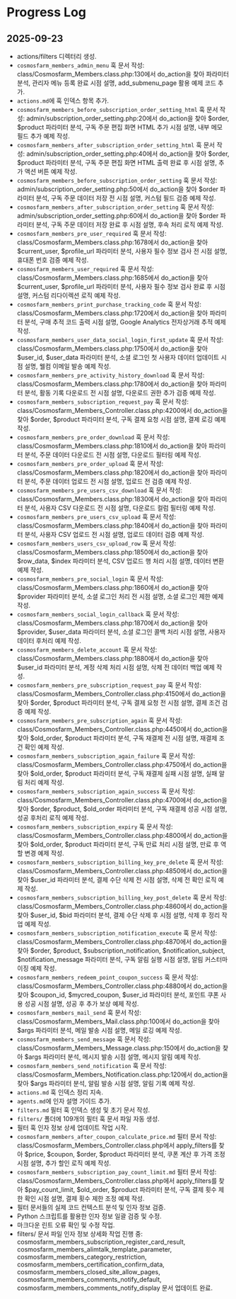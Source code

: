 # Progress Log

## 2025-09-23
- actions/filters 디렉터리 생성.
- `cosmosfarm_members_admin_menu` 훅 문서 작성: class/Cosmosfarm_Members.class.php:130에서 do_action을 찾아 파라미터 분석, 관리자 메뉴 등록 완료 시점 설명, add_submenu_page 활용 예제 코드 추가.
- `actions.md`에 훅 인덱스 항목 추가.
- `cosmosfarm_members_before_subscription_order_setting_html` 훅 문서 작성: admin/subscription_order_setting.php:20에서 do_action을 찾아 $order, $product 파라미터 분석, 구독 주문 편집 화면 HTML 추가 시점 설명, 내부 메모 필드 추가 예제 작성.
- `cosmosfarm_members_after_subscription_order_setting_html` 훅 문서 작성: admin/subscription_order_setting.php:40에서 do_action을 찾아 $order, $product 파라미터 분석, 구독 주문 편집 화면 HTML 출력 완료 후 시점 설명, 추가 액션 버튼 예제 작성.
- `cosmosfarm_members_before_subscription_order_setting` 훅 문서 작성: admin/subscription_order_setting.php:50에서 do_action을 찾아 $order 파라미터 분석, 구독 주문 데이터 저장 전 시점 설명, 커스텀 필드 검증 예제 작성.
- `cosmosfarm_members_after_subscription_order_setting` 훅 문서 작성: admin/subscription_order_setting.php:60에서 do_action을 찾아 $order 파라미터 분석, 구독 주문 데이터 저장 완료 후 시점 설명, 후속 처리 로직 예제 작성.
- `cosmosfarm_members_pre_user_required` 훅 문서 작성: class/Cosmosfarm_Members.class.php:1678에서 do_action을 찾아 $current_user, $profile_url 파라미터 분석, 사용자 필수 정보 검사 전 시점 설명, 휴대폰 번호 검증 예제 작성.
- `cosmosfarm_members_user_required` 훅 문서 작성: class/Cosmosfarm_Members.class.php:1685에서 do_action을 찾아 $current_user, $profile_url 파라미터 분석, 사용자 필수 정보 검사 완료 후 시점 설명, 커스텀 리다이렉션 로직 예제 작성.
- `cosmosfarm_members_print_purchase_tracking_code` 훅 문서 작성: class/Cosmosfarm_Members.class.php:1720에서 do_action을 찾아 파라미터 분석, 구매 추적 코드 출력 시점 설명, Google Analytics 전자상거래 추적 예제 작성.
- `cosmosfarm_members_user_data_social_login_first_update` 훅 문서 작성: class/Cosmosfarm_Members.class.php:1750에서 do_action을 찾아 $user_id, $user_data 파라미터 분석, 소셜 로그인 첫 사용자 데이터 업데이트 시점 설명, 웰컴 이메일 발송 예제 작성.
- `cosmosfarm_members_pre_activity_history_download` 훅 문서 작성: class/Cosmosfarm_Members.class.php:1780에서 do_action을 찾아 파라미터 분석, 활동 기록 다운로드 전 시점 설명, 다운로드 권한 추가 검증 예제 작성.
- `cosmosfarm_members_subscription_request_pay` 훅 문서 작성: class/Cosmosfarm_Members_Controller.class.php:4200에서 do_action을 찾아 $order, $product 파라미터 분석, 구독 결제 요청 시점 설명, 결제 로깅 예제 작성.
- `cosmosfarm_members_pre_order_download` 훅 문서 작성: class/Cosmosfarm_Members.class.php:1810에서 do_action을 찾아 파라미터 분석, 주문 데이터 다운로드 전 시점 설명, 다운로드 필터링 예제 작성.
- `cosmosfarm_members_pre_order_upload` 훅 문서 작성: class/Cosmosfarm_Members.class.php:1820에서 do_action을 찾아 파라미터 분석, 주문 데이터 업로드 전 시점 설명, 업로드 전 검증 예제 작성.
- `cosmosfarm_members_pre_users_csv_download` 훅 문서 작성: class/Cosmosfarm_Members.class.php:1830에서 do_action을 찾아 파라미터 분석, 사용자 CSV 다운로드 전 시점 설명, 다운로드 컬럼 필터링 예제 작성.
- `cosmosfarm_members_pre_users_csv_upload` 훅 문서 작성: class/Cosmosfarm_Members.class.php:1840에서 do_action을 찾아 파라미터 분석, 사용자 CSV 업로드 전 시점 설명, 업로드 데이터 검증 예제 작성.
- `cosmosfarm_members_users_csv_upload_row` 훅 문서 작성: class/Cosmosfarm_Members.class.php:1850에서 do_action을 찾아 $row_data, $index 파라미터 분석, CSV 업로드 행 처리 시점 설명, 데이터 변환 예제 작성.
- `cosmosfarm_members_pre_social_login` 훅 문서 작성: class/Cosmosfarm_Members.class.php:1860에서 do_action을 찾아 $provider 파라미터 분석, 소셜 로그인 처리 전 시점 설명, 소셜 로그인 제한 예제 작성.
- `cosmosfarm_members_social_login_callback` 훅 문서 작성: class/Cosmosfarm_Members.class.php:1870에서 do_action을 찾아 $provider, $user_data 파라미터 분석, 소셜 로그인 콜백 처리 시점 설명, 사용자 데이터 후처리 예제 작성.
- `cosmosfarm_members_delete_account` 훅 문서 작성: class/Cosmosfarm_Members.class.php:1880에서 do_action을 찾아 $user_id 파라미터 분석, 계정 삭제 처리 시점 설명, 삭제 전 데이터 백업 예제 작성.
- `cosmosfarm_members_pre_subscription_request_pay` 훅 문서 작성: class/Cosmosfarm_Members_Controller.class.php:4150에서 do_action을 찾아 $order, $product 파라미터 분석, 구독 결제 요청 전 시점 설명, 결제 조건 검증 예제 작성.
- `cosmosfarm_members_pre_subscription_again` 훅 문서 작성: class/Cosmosfarm_Members_Controller.class.php:4450에서 do_action을 찾아 $old_order, $product 파라미터 분석, 구독 재결제 전 시점 설명, 재결제 조건 확인 예제 작성.
- `cosmosfarm_members_subscription_again_failure` 훅 문서 작성: class/Cosmosfarm_Members_Controller.class.php:4750에서 do_action을 찾아 $old_order, $product 파라미터 분석, 구독 재결제 실패 시점 설명, 실패 알림 처리 예제 작성.
- `cosmosfarm_members_subscription_again_success` 훅 문서 작성: class/Cosmosfarm_Members_Controller.class.php:4700에서 do_action을 찾아 $order, $product, $old_order 파라미터 분석, 구독 재결제 성공 시점 설명, 성공 후처리 로직 예제 작성.
- `cosmosfarm_members_subscription_expiry` 훅 문서 작성: class/Cosmosfarm_Members_Controller.class.php:4800에서 do_action을 찾아 $old_order, $product 파라미터 분석, 구독 만료 처리 시점 설명, 만료 후 역할 변경 예제 작성.
- `cosmosfarm_members_subscription_billing_key_pre_delete` 훅 문서 작성: class/Cosmosfarm_Members_Controller.class.php:4850에서 do_action을 찾아 $user_id 파라미터 분석, 결제 수단 삭제 전 시점 설명, 삭제 전 확인 로직 예제 작성.
- `cosmosfarm_members_subscription_billing_key_post_delete` 훅 문서 작성: class/Cosmosfarm_Members_Controller.class.php:4860에서 do_action을 찾아 $user_id, $bid 파라미터 분석, 결제 수단 삭제 후 시점 설명, 삭제 후 정리 작업 예제 작성.
- `cosmosfarm_members_subscription_notification_execute` 훅 문서 작성: class/Cosmosfarm_Members_Controller.class.php:4870에서 do_action을 찾아 $order, $product, $subscription_notification, $notification_subject, $notification_message 파라미터 분석, 구독 알림 실행 시점 설명, 알림 커스터마이징 예제 작성.
- `cosmosfarm_members_redeem_point_coupon_success` 훅 문서 작성: class/Cosmosfarm_Members_Controller.class.php:4880에서 do_action을 찾아 $coupon_id, $mycred_coupon, $user_id 파라미터 분석, 포인트 쿠폰 사용 성공 시점 설명, 성공 후 추가 보상 예제 작성.
- `cosmosfarm_members_mail_send` 훅 문서 작성: class/Cosmosfarm_Members_Mail.class.php:100에서 do_action을 찾아 $args 파라미터 분석, 메일 발송 시점 설명, 메일 로깅 예제 작성.
- `cosmosfarm_members_send_message` 훅 문서 작성: class/Cosmosfarm_Members_Message.class.php:150에서 do_action을 찾아 $args 파라미터 분석, 메시지 발송 시점 설명, 메시지 알림 예제 작성.
- `cosmosfarm_members_send_notification` 훅 문서 작성: class/Cosmosfarm_Members_Notification.class.php:120에서 do_action을 찾아 $args 파라미터 분석, 알림 발송 시점 설명, 알림 기록 예제 작성.
- `actions.md` 훅 인덱스 정리 지속.
- `agents.md`에 인자 설명 가이드 추가.
- `filters.md` 필터 훅 인덱스 생성 및 초기 문서 작성.
- `filters/` 폴더에 109개의 필터 훅 문서 파일 자동 생성.
- 필터 훅 인자 정보 상세 업데이트 작업 시작.
- `cosmosfarm_members_after_coupon_calculate_price.md` 필터 문서 작성: class/Cosmosfarm_Members_Controller.class.php에서 apply_filters를 찾아 $price, $coupon, $order, $product 파라미터 분석, 쿠폰 계산 후 가격 조정 시점 설명, 추가 할인 로직 예제 작성.
- `cosmosfarm_members_subscription_pay_count_limit.md` 필터 문서 작성: class/Cosmosfarm_Members_Controller.class.php에서 apply_filters를 찾아 $pay_count_limit, $old_order, $product 파라미터 분석, 구독 결제 횟수 제한 확인 시점 설명, 결제 횟수 제한 조정 예제 작성.
- 필터 문서들의 실제 코드 컨텍스트 분석 및 인자 정보 검증.
- Python 스크립트를 활용한 인자 정보 일괄 검증 및 수정.
- 마크다운 린트 오류 확인 및 수정 작업.
- filters/ 문서 파일 인자 정보 상세화 작업 진행 중: cosmosfarm_members_subscription_register_card_result, cosmosfarm_members_alimtalk_template_parameter, cosmosfarm_members_category_restriction, cosmosfarm_members_certification_confirm_data, cosmosfarm_members_closed_site_allow_pages, cosmosfarm_members_comments_notify_default, cosmosfarm_members_comments_notify_display 문서 업데이트 완료.
